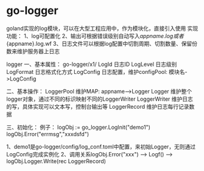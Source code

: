 # go-logger
goland实现的log模块，可以在大型工程应用中，作为模块化，直接引入使用
实现功能：
1、log可配置化
2、输出可根据错误级别自动写入${appname}.log或者${appname}.log.wf
3、日志文件可以根据log配置中切割周期、切割数量、保留份数来维护服务器上日志


logger
一、基本属性：
go-logger/x1/
LogId           日志ID
LogLevel        日志级别
LogFormat       日志格式化方式
LogConfig       日志配置，维护configPool: 模块名->LogConfig

二、基本操作：
LoggerPool      维护MAP: appname-->Logger
Logger          维护整个logger对象，通过不同的标识映射不同的LoggerWriter
LoggerWriter    维护日志的写，具体实现可以文本写，控制台输出等
LoggerRecord    维护日志每行记录数据

三、初始化：
例子：
logObj := go_logger.LogInit("demo1")
logObj.Error("errmsg","xxxdsfd")

1、demo1是go-logger/config/log_conf.toml中配置，来初始Logger，无则通过LogConfig完成实例化
2、调用关系logObj.Error("xxx") --> Logf() --> logObj.Logger.Write(rec LoggerRecord)
